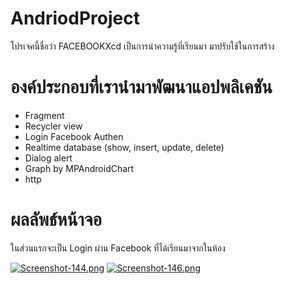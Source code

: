# AndriodProject
โปรเจคนี้ชื่อว่า FACEBOOKXcd เป็นการนำความรู้ที่เรียนมา มาปรับใช้ในการสร้าง
# องค์ประกอบที่เรานำมาพัฒนาแอปพลิเคชัน
- Fragment
- Recycler view
- Login Facebook Authen
- Realtime database (show, insert, update, delete)
- Dialog alert
- Graph by MPAndroidChart
- http  
# ผลลัพธ์หน้าจอ
ในส่วนแรกจะเป็น Login ผ่าน Facebook ที่ได้เรียนมาจากในห้อง

[![Screenshot-144.png](https://i.postimg.cc/v8xn8hDQ/Screenshot-144.png)](https://postimg.cc/xqY8tKK7)
[![Screenshot-146.png](https://i.postimg.cc/t4pn5HkT/Screenshot-146.png)](https://postimg.cc/1f7zm2Lh)
